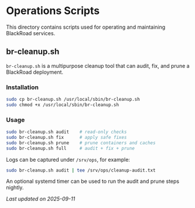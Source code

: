 # Operations Scripts

This directory contains scripts used for operating and maintaining BlackRoad services.

## br-cleanup.sh

`br-cleanup.sh` is a multipurpose cleanup tool that can audit, fix, and prune a BlackRoad deployment.

### Installation

```bash
sudo cp br-cleanup.sh /usr/local/sbin/br-cleanup.sh
sudo chmod +x /usr/local/sbin/br-cleanup.sh
```

### Usage

```bash
sudo br-cleanup.sh audit    # read-only checks
sudo br-cleanup.sh fix      # apply safe fixes
sudo br-cleanup.sh prune    # prune containers and caches
sudo br-cleanup.sh full     # audit + fix + prune
```

Logs can be captured under `/srv/ops`, for example:

```bash
sudo br-cleanup.sh audit | tee /srv/ops/cleanup-audit.txt
```

An optional systemd timer can be used to run the audit and prune steps nightly.

_Last updated on 2025-09-11_
